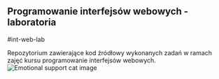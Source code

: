 ## Programowanie interfejsów webowych - laboratoria
#int-web-lab

Repozytorium zawierające kod źródłowy wykonanych zadań w ramach zajęć kursu programowanie interfejsów webowych.
![Emotional support cat image](https://64.media.tumblr.com/b3c37baabc04aec0e586bbf21236c3ce/tumblr_pjokh9jKMI1y27xwio3_250.gifv)
